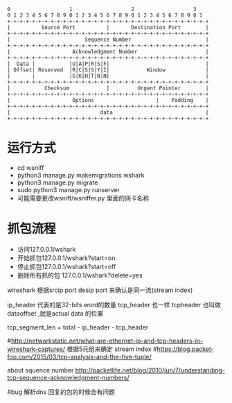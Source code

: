 ```
0                   1                   2                   3   
0 1 2 3 4 5 6 7 8 9 0 1 2 3 4 5 6 7 8 9 0 1 2 3 4 5 6 7 8 9 0 1
+-+-+-+-+-+-+-+-+-+-+-+-+-+-+-+-+-+-+-+-+-+-+-+-+-+-+-+-+-+-+-+-+
|          Source Port          |       Destination Port        |
+-+-+-+-+-+-+-+-+-+-+-+-+-+-+-+-+-+-+-+-+-+-+-+-+-+-+-+-+-+-+-+-+
|                        Sequence Number                        |
+-+-+-+-+-+-+-+-+-+-+-+-+-+-+-+-+-+-+-+-+-+-+-+-+-+-+-+-+-+-+-+-+
|                    Acknowledgment Number                      |
+-+-+-+-+-+-+-+-+-+-+-+-+-+-+-+-+-+-+-+-+-+-+-+-+-+-+-+-+-+-+-+-+
|  Data |           |U|A|P|R|S|F|                               |
| Offset| Reserved  |R|C|S|S|Y|I|            Window             |
|       |           |G|K|H|T|N|N|                               |
+-+-+-+-+-+-+-+-+-+-+-+-+-+-+-+-+-+-+-+-+-+-+-+-+-+-+-+-+-+-+-+-+
|           Checksum            |         Urgent Pointer        |
+-+-+-+-+-+-+-+-+-+-+-+-+-+-+-+-+-+-+-+-+-+-+-+-+-+-+-+-+-+-+-+-+
|                    Options                    |    Padding    |
+-+-+-+-+-+-+-+-+-+-+-+-+-+-+-+-+-+-+-+-+-+-+-+-+-+-+-+-+-+-+-+-+
|                             data                              |
+-+-+-+-+-+-+-+-+-+-+-+-+-+-+-+-+-+-+-+-+-+-+-+-+-+-+-+-+-+-+-+-+
```
# 运行方式
- cd wsniff
- python3 manage.py makemigrations wshark
- python3 manage.py migrate
- sudo python3 manage.py runserver
- 可能需要更改wsniff/wsniffer.py 里面的网卡名称


# 抓包流程
- 访问127.0.0.1/wshark
- 开始抓包127.0.0.1/wshark?start=on
- 停止抓包127.0.0.1/wshark?start=off
- 删除所有抓的包 127.0.0.1/wshark?delete=yes


wireshark 根据srcip port desip port 来确认是同一流(stream index)

ip_header 代表的是32-bits word的数量
tcp_header 也一样 tcpheader 也叫做 dataoffset ,就是actual data 的位置

tcp_segment_len = total - ip_header - tcp_header

#http://networkstatic.net/what-are-ethernet-ip-and-tcp-headers-in-wireshark-captures/
根据5元组来确定 stream index
#https://blog.packet-foo.com/2015/03/tcp-analysis-and-the-five-tuple/

about squence number
http://packetlife.net/blog/2010/jun/7/understanding-tcp-sequence-acknowledgment-numbers/

#bug
解析dns 回复的包的时候会有问题
